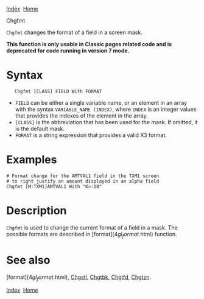 [Index](index.html)  [Home](getting-started_home.html)

Chgfmt

`Chgfmt` changes the format of a field in a screen mask.

**This function is only usable in Classic pages related code and is deprecated for code running in version 7 mode.**

# Syntax

```
   Chgfmt [CLASS] FIELD With FORMAT
```

* `FIELD` can be either a single variable name, or an element in an array with the syntax `VARIABLE_NAME (INDEX)`, where `INDEX` is an integer values that provides the indexes of the element in the array.
* `[CLASS]` is the abbreviation that has been used for the mask. If omitted, it is the default mask.
* `FORMAT` is a string expression that provides a valid X3 format.

# Examples

```
# Format change for the AMTVAL1 field in the TXM1 screen
# to right justify an amount displayed in an alpha field
Chgfmt [M:TXM1]AMTVAL1 With "K>:18"
```

# Description

`Chgfmt` is used to change the current format of a field in a mask. The possible formats are described in [format$](4gl_format$.html) function.

# See also

[format$](4gl_format$.html), [Chgstl](4gl_Chgstl.html), [Chgtbk](4gl_Chgtbk.html), [Chgtfd](4gl_Chgtfd.html), [Chgtzn](4gl_Chgtzn.html).

  

[Index](index.html)  [Home](getting-started_home.html)